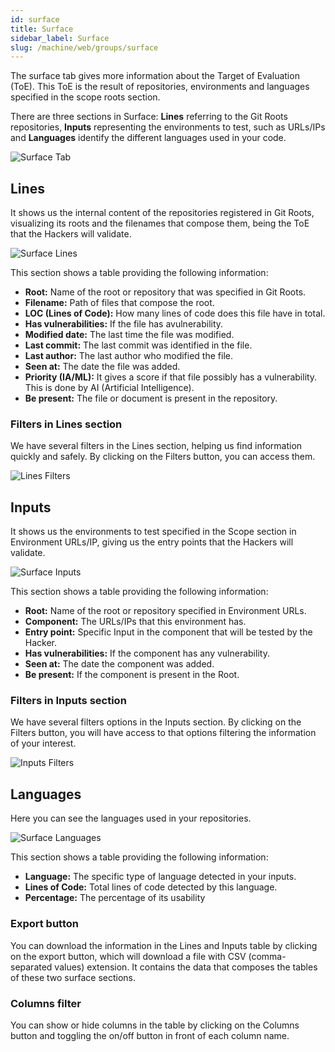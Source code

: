 ```yaml
---
id: surface
title: Surface
sidebar_label: Surface
slug: /machine/web/groups/surface
---
```


The surface tab gives more information
about the Target of Evaluation (ToE).
This ToE is the result of repositories,
environments and languages specified
in the scope roots section.

There are three sections in Surface:
**Lines** referring to the Git Roots
repositories,
**Inputs** representing
the environments to test,
such as URLs/IPs and
**Languages** identify the different
languages used in your code.

![Surface Tab](https://res.cloudinary.com/fluid-attacks/image/upload/v1668022585/docs/web/groups/surface/surface.png)

## Lines

It shows us the internal content
of the repositories registered
in Git Roots,
visualizing its roots and the
filenames that compose them,
being the ToE that the
Hackers will validate.

![Surface Lines](https://res.cloudinary.com/fluid-attacks/image/upload/v1668022667/docs/web/groups/surface/lines_sec.png)

This section shows a table providing
the following information:

- **Root:**
  Name of the root or
  repository that was
  specified in Git Roots.
- **Filename:**
  Path of files that
  compose the root.
- **LOC (Lines of Code):**
  How many lines of code
  does this file have in total.
- **Has vulnerabilities:**
  If the file has avulnerability.
- **Modified date:**
  The last time the
  file was modified.
- **Last commit:**
  The last commit was
  identified in the file.
- **Last author:**
  The last author who
  modified the file.
- **Seen at:**
  The date the
  file was added.
- **Priority (IA/ML):**
  It gives a score if
  that file possibly
  has a vulnerability.
  This is done by AI
  (Artificial Intelligence).
- **Be present:**
  The file or document
  is present in the
  repository.

### Filters in Lines section

We have several filters
in the Lines section,
helping us find information
quickly and safely.
By clicking on the
Filters button,
you can access them.

![Lines Filters](https://res.cloudinary.com/fluid-attacks/image/upload/v1668022808/docs/web/groups/surface/filters_lines.png)

## Inputs

It shows us the environments to
test specified in the Scope
section in Environment URLs/IP,
giving us the entry points that
the Hackers will validate.

![Surface Inputs](https://res.cloudinary.com/fluid-attacks/image/upload/v1668022927/docs/web/groups/surface/inputs_sec.png)

This section shows a table
providing the following information:

- **Root:**
  Name of the root or
  repository specified
  in Environment URLs.
- **Component:**
  The URLs/IPs that this
  environment has.
- **Entry point:**
  Specific Input in the
  component that will be
  tested by the Hacker.
- **Has vulnerabilities:**
  If the component has
  any vulnerability.
- **Seen at:**
  The date the component
  was added.
- **Be present:**
  If the component
  is present in the Root.

### Filters in Inputs section

We have several filters options
in the Inputs section.
By clicking on the Filters button,
you will have access to that options
filtering the information of
your interest.

![Inputs Filters](https://res.cloudinary.com/fluid-attacks/image/upload/v1668023023/docs/web/groups/surface/filters_inputs.png)

## Languages

Here you can see the
languages used in your repositories.

![Surface Languages](https://res.cloudinary.com/fluid-attacks/image/upload/v1663758054/docs/web/groups/surface/surface_languages.png)

This section shows a table
providing the following information:

- **Language:**
  The specific type of language
  detected in your inputs.
- **Lines of Code:**
  Total lines of code detected
  by this language.
- **Percentage:**
  The percentage of its usability
### Export button

You can download the information
in the Lines and Inputs table by
clicking on the export button,
which will download a file with
CSV (comma-separated values)
extension.
It contains the data that
composes the tables of these
two surface sections.

### Columns filter

You can show or hide columns
in the table by clicking on
the Columns button and toggling
the on/off button in front
of each column name.
